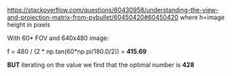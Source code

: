 https://stackoverflow.com/questions/60430958/understanding-the-view-and-projection-matrix-from-pybullet/60450420#60450420
where h=image height in pixels

With 60* FOV and 640x480 image:

f = 480 / (2 * np.tan(60*np.pi/180.0/2)) = **415.69**

**BUT** iterating on the value we find that the optimal number is **428**